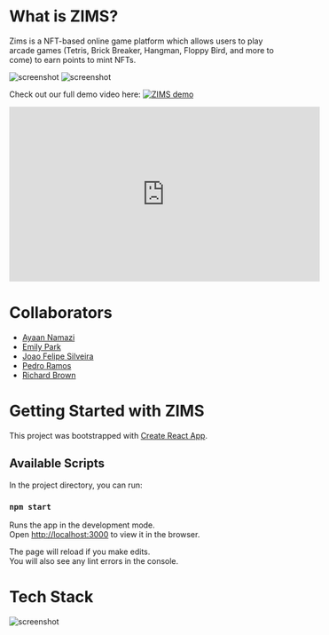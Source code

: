 # What is ZIMS?
Zims is a NFT-based online game platform which allows users to play arcade games (Tetris, Brick Breaker, Hangman, Floppy Bird, and more to come) to earn points to mint NFTs.

![screenshot](https://github.com/ehp2021/zims/blob/main/screenshot1.png)
![screenshot](https://github.com/ehp2021/zims/blob/main/screenshot2.png)

Check out our full demo video here: 
[![ZIMS demo](https://github.com/ehp2021/zims/blob/main/yt.png)](https://www.youtube.com/watch?v=8g5ACWz_FC0) </br>

<p align="center">
<iframe width="560" height="315" src="https://www.youtube.com/watch?v=8g5ACWz_FC0" title="YouTube Video Player" frameborder="0" allow="accelerometer; autoplay; clipboard-write; encrypted-media; gyroscope; picture-in-picture" allowfullscreen></iframe>
</p>

# Collaborators
- [Ayaan Namazi](https://github.com/namaziay)
- [Emily Park](https://github.com/ehp2021)
- [Joao Felipe Silveira](https://github.com/accessjoao)
- [Pedro Ramos](https://github.com/pedrotmr)
- [Richard Brown](https://github.com/richsbrown)

# Getting Started with ZIMS

This project was bootstrapped with [Create React App](https://github.com/facebook/create-react-app).

## Available Scripts

In the project directory, you can run:

### `npm start`

Runs the app in the development mode.\
Open [http://localhost:3000](http://localhost:3000) to view it in the browser.

The page will reload if you make edits.\
You will also see any lint errors in the console.

# Tech Stack
![screenshot](https://github.com/ehp2021/zims/blob/main/techstack.png)
